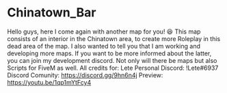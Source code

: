 # Chinatown_Bar
Hello guys, here I come again with another map for you! :laughing:  This map consists of an interior in the Chinatown area, to create more Roleplay in this dead area of ​​the map.  I also wanted to tell you that I am working and developing more maps. If you want to be more informed about the latter, you can join my development discord. Not only will there be maps but also Scripts for FiveM as well.   All credits for: Lete  Personal Discord: !Lete#6937  Discord Comunity: https://discord.gg/9hn6n4j  Preview: https://youtu.be/1qp1mYtFcy4
